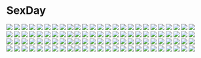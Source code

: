 # SexDay
![](https://konachan.com/image/5f5c9342f54d7ce71ffdb703dcfee9a7/Konachan.com%20-%2016811%20blonde_hair%20blue_eyes%20choker%20gun%20jinki_extend%20long_hair%20mel_j_vanette%20short_hair%20sunglasses%20swimsuit%20torn_clothes%20weapon.jpg)
![](https://konachan.com/jpeg/2d0586ac196cd050dd1219da7ba46b47/Konachan.com%20-%20116591%20blonde_hair%20natsuki_coco%20original%20scan%20school_swimsuit%20swimsuit%20twintails.jpg)
![](https://konachan.com/image/aae0ac70835bab7a78fdd45f7527840f/Konachan.com%20-%2045052%20canal_volphied%20lost_universe%20mint_aizawa%20nipples%20nude%20over_drive%20tokyo_mew_mew.jpg)
![](https://konachan.com/image/391b57cf36bbe8c4667f398e8765dfcc/Konachan.com%20-%20194092%20breasts%20calendar%20cleavage%20elsword%20erect_nipples%20green_hair%20kirara0831%20long_hair%20pointed_ears%20rena_%28elsword%29.jpg)
![](https://konachan.com/jpeg/25190d64f0bebff949a21de87f401622/Konachan.com%20-%20254662%20annin_doufu%20houjou_karen%20idolmaster%20idolmaster_cinderella_girls%20idolmaster_cinderella_girls_starlight_stage%20kamiya_nao%20shibuya_rin.jpg)
![](https://konachan.com/image/bd1a568496e33663ffc560e5e89e12ab/Konachan.com%20-%2083630%20alice_%28pandora_hearts%29%20dress%20goth-loli%20lolita_fashion%20long_hair%20night%20pandora_hearts.jpg)
![](https://konachan.com/image/61fe1a8d4f77a5b8410b45ed5816ba1d/Konachan.com%20-%2043154%20bra%20katou_asa%20kuroda_rinzu%20no_bra%20nude%20open_shirt%20raimuiro_senkitan%20sanada_momen%20underwear%20undressing.jpg)
![](https://konachan.com/image/3b3da0764e33b3366d40b5fbb84a4e59/Konachan.com%20-%20194178%20ass%20barefoot%20fenrir_%28artist%29%20long_hair%20nude%20original%20pointed_ears%20tattoo%20wings.jpg)
![](https://konachan.com/image/3d8630a11819028ca00ce925b91a3200/Konachan.com%20-%20142010%20black_hair%20brown_eyes%20chimochimo%20chinese_clothes%20chinese_dress%20long_hair%20moon%20nopan%20original%20scythe%20thighhighs%20twintails%20weapon.jpg)
![](https://konachan.com/image/d9d4aaf46f37d822aa7d8df4acfde142/Konachan.com%20-%20193721%20cryska_barchenowa%20inia_sestina%20muv-luv_alternative%20purple_eyes%20purple_hair%20scan%20underwear.jpg)
![](https://konachan.com/image/c9d8626844a60c32654e545ca6f599b1/Konachan.com%20-%20158335%202girls%20blonde_hair%20clouds%20dress%20flowers%20hat%20landscape%20leaves%20liuli%20pink_eyes%20pink_hair%20saigyouji_yuyuko%20scenic%20sky%20touhou%20tree%20yakumo_yukari.jpg)
![](https://konachan.com/jpeg/18ab20ddcd1785f3dca69c3099752e64/Konachan.com%20-%20292139%20aqua_eyes%20aqua_hair%20butterfly%20dress%20flowers%20kam_%28kkying2008%29%20leaves%20long_hair%20original.jpg)
![](https://konachan.com/image/ed11827e30f6b8cad5ab21aa696d5ef4/Konachan.com%20-%2022672%20aa_megami-sama%20belldandy%20black_hair%20blue_eyes%20brown_eyes%20brown_hair%20long_hair%20megami%20purple_eyes%20scan%20skuld%20sky%20swimsuit%20twintails%20urd%20white_hair.jpg)
![](https://konachan.com/image/3d87b88ebbd62109ca02d384f2ba9f6c/Konachan.com%20-%207879%20blonde_hair%20doll%20dress%20gothic%20green_eyes%20long_hair%20mage%20purple_eyes%20ribbons%20short_hair%20sword%20touhou%20weapon%20wings%20witch%20yellow_eyes%20zoom_layer.jpg)
![](https://konachan.com/jpeg/4637dabf9f96f1bdc8733327cd88f986/Konachan.com%20-%20139564%20game_cg%20hatsukoi_1_1%20katagiri_yuuma%20long_hair%20male%20tokizaki_maya.jpg)
![](https://konachan.com/image/00e3baf241f598790a20207498333543/Konachan.com%20-%2012240%20animal_ears%20catgirl%20tagme.jpg)
![](https://konachan.com/image/bfec780690097f435575bae07b05f776/Konachan.com%20-%20104336%20blue_eyes%20blue_hair%20garuku%20gloves%20original%20sword%20weapon.jpg)
![](https://konachan.com/image/94a12b197d9b58aaf61b0409c4083af8/Konachan.com%20-%20257727%202girls%20aliasing%20aqua_eyes%20blush%20boots%20brown_hair%20building%20chinomaron%20dress%20hoto_cocoa%20long_hair%20park%20scarf%20short_hair%20signed%20snow%20white_hair%20winter.jpg)
![](https://konachan.com/image/9fe641fbc409eb401a8f3c95fb2c65fa/Konachan.com%20-%20101261%20aquaplus%20bikini%20blonde_hair%20blue_eyes%20breasts%20cleavage%20erect_nipples%20leaf%20rindou_aya%20swimsuit%20tentacles%20thighhighs%20to_heart%20to_heart_2%20underboob.jpg)
![](https://konachan.com/jpeg/5e474c0649edcfc53de775037b2007a4/Konachan.com%20-%20274230%20aqua_eyes%20bed%20bell%20blonde_hair%20blush%20bow%20catgirl%20collar%20fang%20long_hair%20nopan%20original%20ribbons%20shirt%20skirt%20tail%20thighhighs%20twintails%20wristwear.jpg)
![](https://konachan.com/image/d29d265284042b26ce35dd8440ce290f/Konachan.com%20-%2073322%20bloomers%20blush%20gym_uniform%20kawai_ameri%20moekibara_fumitake%20panties%20tayutama%20underwear.jpg)
![](https://konachan.com/image/818d2b0bb21ecd05c092b107eacbc3b1/Konachan.com%20-%20183144%20animal_ears%20blue_eyes%20blue_hair%20book%20ginka_sima%20leon_ds_geeste%20short_hair%20shorts%20star_ocean_2.jpg)
![](https://konachan.com/image/5c08e3780ce9ae918138b36060ac1db4/Konachan.com%20-%2014527%20black%20logo%20neon_genesis_evangelion.jpg)
![](https://konachan.com/image/dbb5ca0385882015a61b476b49e6485e/Konachan.com%20-%2072978%20barefoot%20hatsune_miku%20junji%20teddy_bear%20vocaloid.jpg)
![](https://konachan.com/image/2df31e3ed2b2d0b8084b49566ca6cc6b/Konachan.com%20-%20146852%20blush%20food%20furutani_himawari%20oomuro_sakurako%20pocky%20shoujo_ai%20yuru_yuri.jpg)
![](https://konachan.com/image/419728086f90b8ce32a44d817a8d9b3d/Konachan.com%20-%2040397%20breasts%20cleavage%20eyepatch%20imaizumi_teruhiko%20school_uniform.jpg)
![](https://konachan.com/jpeg/8181635ad835d29e5906d38bae7a535d/Konachan.com%20-%2064484%20mashiro_rima%20panties%20pink%20shugo_chara%20underwear.jpg)
![](https://konachan.com/image/74c421ea3748ada11634b8a4d4334ef0/Konachan.com%20-%20272567%20building%20butterfly%20chihuri405%20city%20clouds%20dark%20dress%20flowers%20gray_eyes%20gray_hair%20headdress%20long_hair%20night%20original%20ruins%20sky%20tree.jpg)
![](https://konachan.com/image/0bfff24de5ed26998682d203f792ab3a/Konachan.com%20-%20189501%20barefoot%20brown_hair%20dress%20long_hair%20original%20throtem.jpg)
![](https://konachan.com/image/2fc0651272be197f00e607a92b7a1c73/Konachan.com%20-%20160562%202girls%20akemi_homura%20blush%20kaname_madoka%20kiss%20llaoi_free%20mahou_shoujo_madoka_magica%20shoujo_ai%20ultimate_madoka.jpg)
![](https://konachan.com/image/e83011879e70c9989cd90ba07e383de2/Konachan.com%20-%20156758%20aqua_eyes%20black%20chain%20moon%20original%20samael.jpg)
![](https://konachan.com/jpeg/32a74db80fb8c4859eca939057beaa58/Konachan.com%20-%20207971%20bra%20breast_grab%20breasts%20censored%20fingering%20game_cg%20male%20open_shirt%20panties%20panty_pull%20purple_hair%20short_hair%20skirt%20spread_legs%20tsubaki_ami%20underwear.jpg)
![](https://konachan.com/image/fee82af1c89d47144606a58ac9acb803/Konachan.com%20-%20268501%20black_hair%20blue_eyes%20breasts%20building%20clouds%20group%20hapymaher%20koku%20nipples%20nude%20pussy%20red_eyes%20skirt%20sky%20tie%20tree%20twintails%20uncensored%20uniform.jpg)
![](https://konachan.com/image/a78146804a002d3309fabeb747574293/Konachan.com%20-%2079245%20animal_ears%20brown_eyes%20brown_hair%20cameltoe%20miyafuji_yoshika%20school_uniform%20short_hair%20strike_witches%20swimsuit%20tail.jpg)
![](https://konachan.com/image/eb32e2b4c1ee0c6fc6a2047002276704/Konachan.com%20-%20150123%20anus%20ass%20blonde_hair%20breasts%20cum%20dha%20nipples%20nude%20tagme%20uncensored.jpg)
![](https://konachan.com/jpeg/e616b90cc2c6f225f8e97f7fb408c072/Konachan.com%20-%20282099%20barefoot%20black_hair%20bondage%20breasts%20cleavage%20cropped%20dungeon_and_fighter%20gag%20japanese_clothes%20long_hair%20rope%20tagme_%28artist%29%20tagme_%28character%29.jpg)
![](https://konachan.com/image/242d4a8a796cbb1c30fae914a3b3246c/Konachan.com%20-%20164132%20animal%20bottle_miku%20fish%20hatsune_miku%20long_hair%20par.%20school_uniform%20thighhighs%20underwater%20vocaloid%20water.jpg)
![](https://konachan.com/jpeg/87c2629f9bb54455a1dbd0e3f76dc382/Konachan.com%20-%2092539%20blonde_hair%20bow%20hatsune_miku%20headphones%20kagamine_len%20kagamine_rin%20male%20mask%20megurine_luka%20pink_hair%20tsukioka_tsukiho%20twintails%20vocaloid.jpg)
![](https://konachan.com/jpeg/f7978d463e2f2bbe21c1f29527882b49/Konachan.com%20-%20227319%20akeiro_kaikitan%20aqua_eyes%20bed%20breasts%20brown_hair%20close%20game_cg%20hinamori_kana%20nipples%20short_hair%20sumeragi_kohaku.jpg)
![](https://konachan.com/jpeg/12ea5f19687a4748987e325983d7c253/Konachan.com%20-%20294057%20close%20nier%20nier%3A_automata%20polychromatic%20thkani%20yorha_unit_no._2_type_b.jpg)
![](https://konachan.com/jpeg/a72788be3d338e1cd54979b292eea434/Konachan.com%20-%20203003%20animal%20aqua_eyes%20blonde_hair%20clouds%20dragon%20flowers%20maki_takaya%20original%20petals%20scarf%20sky%20sunset%20tiger.jpg)
![](https://konachan.com/jpeg/09ba9e843151cc6000942f55f5cfd56d/Konachan.com%20-%20264534%20akashirokai%20aqua_hair%20long_hair%20original%20ponytail%20purple_eyes%20skirt%20spear%20thighhighs%20watermark%20weapon.jpg)
![](https://konachan.com/image/72c17428513f3f8fb5ab91f1291d615c/Konachan.com%20-%20282611%20caminal_le_pultaia_sorfilege_sisua%20kin%27iro_loveriche_-golden_time-%20purinko%20saga_planets%20school_uniform.jpg)
![](https://konachan.com/image/e0ea51aa449c6015a22dfeafc6c13358/Konachan.com%20-%20134487%20aqua_eyes%20aqua_hair%20breasts%20hatsune_miku%20long_hair%20nipples%20nude%20pussy%20saiste%20tears%20twintails%20uncensored%20vocaloid.jpg)
![](https://konachan.com/image/6efdf6579d470a28d22ae44f3d213313/Konachan.com%20-%2037985%20air%20kamio_misuzu%20kantoku%20moon.jpg)
![](https://konachan.com/image/22a0a14f76b1c9aa8595b7d80f61a7ac/Konachan.com%20-%20234472%20blush%20bodysuit%20breasts%20colo_mag-chan%20elbow_gloves%20gloves%20long_hair%20navel%20orange_eyes%20pointed_ears%20ranyu_kuro%20see_through%20signed%20skintight%20white_hair.jpg)
![](https://konachan.com/image/42012a1025cc467b7481654ef5ac648a/Konachan.com%20-%20170870%20blonde_hair%20blue_eyes%20collar%20cross%20crying%20dararito%20dragon%20dress%20flowers%20long_hair%20original%20petals%20tears%20thighhighs.jpg)
![](https://konachan.com/image/17c2718341b946a59f1601f84324c09e/Konachan.com%20-%20137559%20aliasing%20bow%20brown_hair%20hakurei_reimu%20japanese_clothes%20miko%20navel%20reina_%28black_spider%29%20touhou.jpg)
![](https://konachan.com/jpeg/68477a8f235150d882d6ee44c67d2417/Konachan.com%20-%20102404%20clochette%20kamikaze_explorer%20long_hair%20oshiki_hitoshi%20red_eyes%20red_hair%20school_uniform%20thighhighs%20yuutenji_mishio.jpg)
![](https://konachan.com/image/0be3d1d0d07a8f8c3fc730bc8d72872c/Konachan.com%20-%2069674%20bra%20breasts%20cleavage%20luna_lia%20nopan%20rinoh_gakuen_heroes%20thighhighs%20underwear.jpg)
![](https://konachan.com/image/ccadc248a00aab346f6b27528460c787/Konachan.com%20-%2028156%20alice_parade%20brown_eyes%20brown_hair%20censored%20cum%20game_cg%20hitorimeno_alice%20long_hair%20pussy%20sex%20spread_legs%20thighhighs%20unisonshift.jpg)
![](https://konachan.com/jpeg/472e29d6491be94cb533124fe08b21fa/Konachan.com%20-%20279084%20blush%20breasts%20cleavage%20collar%20erect_nipples%20idolmaster%20nekobox%20nipples%20pink_eyes%20pink_hair%20see_through%20wet%20white%20wristwear%20yumemi_riamu.jpg)
![](https://konachan.com/jpeg/fe8bc354d063023e66ea6448f5e5b514/Konachan.com%20-%20242403%20ass%20breasts%20cleavage%20dress%20gloves%20hewsack%20leotard%20nier%20nier%3A_automata%20skirt_lift%20thighhighs%20third-party_edit%20wet%20yorha_unit_no._2_type_b.jpg)
![](https://konachan.com/jpeg/bc6cb0fa37b409d6ca6d7147b64f2bf2/Konachan.com%20-%20239023%20aoi_chizuru%20blonde_hair%20blush%20bow%20breasts%20brown_eyes%20kono_subarashii_sekai_ni_shukufuku_wo%21%20luna_%28konosuba%29%20nipples%20no_bra%20short_hair.jpg)
![](https://konachan.com/image/3fdcbeff751abed41bdc1ed55acfae43/Konachan.com%20-%2031939%20ass%20blush%20censored%20cum%20favorite%20fellatio%20game_cg%20kokonoka%20penis%20purple_eyes%20purple_hair%20pussy%20pussy_juice%20spread_legs%20tsuwabuki_akira%20wink.jpg)
![](https://konachan.com/image/4fa33f72301463680916c6dbb01228e0/Konachan.com%20-%20141688%20cape%20clouds%20gray_hair%20horns%20magic%20mismi%20original%20pantyhose%20red_eyes%20short_hair%20skirt%20sky%20staff%20sunset.jpg)
![](https://konachan.com/image/96b41da1b0c893bf33ceb5e9f28b865f/Konachan.com%20-%2019677%20artoria_pendragon_%28all%29%20fate_%28series%29%20fate_stay_night%20saber%20sky%20sunset.jpg)
![](https://konachan.com/jpeg/356a19b80db998f617e97c006fa69b13/Konachan.com%20-%20116899%202girls%20black_eyes%20bow%20brown_hair%20fan%20flowers%20game_cg%20green_hair%20headdress%20instrument%20kimono%20kuraki_ami%20long_hair%20miko%20ribbons%20suika_niritsu.jpg)
![](https://konachan.com/image/77e67ee3317df306e6b8af472a97b510/Konachan.com%20-%20252315%20aircraft%20anthropomorphism%20azur_lane%20blonde_hair%20blue_eyes%20combat_vehicle%20gloves%20hood_%28azur_lane%29%20long_hair%20nanahara_fuyuki%20sky%20uniform.jpg)
![](https://konachan.com/image/84b31fed520947475b4e8e74017cc965/Konachan.com%20-%208926%20caren_hortensia%20fate_hollow_ataraxia%20fate_%28series%29%20fate_stay_night.jpg)
![](https://konachan.com/jpeg/3894e1b3662c49a19d9a9516ea3dc305/Konachan.com%20-%20302669%20black_hair%20drink%20flowers%20original%20shi-ro%20short_hair.jpg)
![](https://konachan.com/image/d12c96c3af8912e33cf5cefef47ece0e/Konachan.com%20-%2029264%20littlewitch%20oyari_ashito.jpg)
![](https://konachan.com/image/db1b55fd3f2eabb265ba0c0b38ab1ff4/Konachan.com%20-%2028442%20alice_parade%20blush%20breast_grab%20breasts%20censored%20cum%20futarimeno_alice%20game_cg%20lactation%20nipples%20penis%20pink_hair%20pussy%20sex%20spread_legs%20unisonshift.jpg)
![](https://konachan.com/jpeg/9792351dbe1b42f6e16c9b98d704eec4/Konachan.com%20-%2054650%20bakemonogatari%20monogatari_%28series%29%20no_bra%20nude%20senjougahara_hitagi.jpg)
![](https://konachan.com/jpeg/b5e20ae496aceded89ffec82b2901d4f/Konachan.com%20-%20102861%20ambi%20blonde_hair%20charlotte_dunois%20infinite_stratos%20nude.jpg)
![](https://konachan.com/image/690c34233fc2747d39bea9101a8fc63a/Konachan.com%20-%20204841%20aoki_%28miharuu%29%20black_eyes%20brown_hair%20cape%20gun%20hat%20military%20original%20short_hair%20snow%20uniform%20weapon%20winter.jpg)
![](https://konachan.com/image/809e3df0edc52ac9172d43859bf5704a/Konachan.com%20-%208909%20kanon%20sawatari_makoto.jpg)
![](https://konachan.com/image/ec13b59c94badc5942fbf4f56805c5bc/Konachan.com%20-%20214621%20akemi_homura%20akuma_homura%20black_hair%20bow%20chinese_dress%20headband%20kaname_madoka%20long_hair%20pink_hair%20red_eyes%20thighhighs%20yellow_eyes%20zettai_ryouiki.jpg)
![](https://konachan.com/image/b310ba4d0e2e7c2cddb9877a23bc1319/Konachan.com%20-%20252993%20animal_ears%20aroma_sensei%20ass%20black_hair%20breasts%20cum%20fellatio%20foxgirl%20grass%20long_hair%20multiple_tails%20nude%20penis%20signed%20tail%20uncensored.jpg)
![](https://konachan.com/jpeg/dcbd351753f2b8fb16ea9bae74aa1ad6/Konachan.com%20-%20199142%20blush%20escu%3Ade%20game_cg%20gray_hair%20hanabishi_honoka%20long_hair%20male%20panical_confusion%20panties%20purple_eyes%20ribbons%20shiramochi_sakura%20thighhighs%20underwear.jpg)
![](https://konachan.com/image/ea2a033abf11fbf4b8cfcf72ad8ba3df/Konachan.com%20-%20161612%20green_eyes%20hatsune_miku%20kokoroa%20skirt%20tie%20uniform%20vocaloid%20white.jpg)
![](https://konachan.com/image/1f48aabde306d412bbd098a0e6fc0f26/Konachan.com%20-%20288231%20anus%20barefoot%20blue_eyes%20blush%20book%20bow%20breasts%20hat%20long_hair%20nipples%20nude%20purple_hair%20pussy%20rak_%28kuraga%29%20spread_legs%20touhou%20uncensored.jpg)
![](https://konachan.com/image/d678337bef8060a2793f9318b235d61a/Konachan.com%20-%2022618%20ball%20beach%20bikini%20dears%20food%20glasses%20green_eyes%20green_hair%20long_hair%20megami%20miu_%28dears%29%20pink_hair%20red_eyes%20ren_%28dears%29%20scan%20swim_ring%20swimsuit.jpg)
![](https://konachan.com/image/184b1718acdabc031fc3c9d63d6cc16e/Konachan.com%20-%20182247%20all_male%20blue_eyes%20esorano%20male%20orange_hair%20original%20pixiv_fantasia.jpg)
![](https://konachan.com/image/f82ceaa63dde4474f8064045e52fd1af/Konachan.com%20-%20163543%20armin_arlert%20feathers%20shingeki_no_kyojin%20yukino_hai.jpg)
![](https://konachan.com/image/ec60e322a932f5c9ba8e0bb70ee4e91e/Konachan.com%20-%20304778%20butterfly%20close%20flowers%20katana%20kimetsu_no_yaiba%20kochou_shinobu%20purple%20renren_%2822963369%29%20signed%20sword%20weapon.jpg)
![](https://konachan.com/image/996cd565d85d029d926231ac1da3c870/Konachan.com%20-%20147767%20blush%20boots%20christmas%20elsword%20hat%20moon%20night%20panties%20pointed_ears%20purple_eyes%20purple_hair%20ricegnat%20santa_costume%20skirt%20skirt_lift%20underwear.jpg)
![](https://konachan.com/image/b9b8cd4f837751a33b724408d1f1c6e8/Konachan.com%20-%2073923%20glasses%20tamayo.jpg)
![](https://konachan.com/image/fa3603c56d1db6006f1bf013a0036414/Konachan.com%20-%20222974%20anchovy%20chibi%20combat_vehicle%20die_%28artist%29%20girls_und_panzer%20mika_%28girls_und_panzer%29%20mikko_%28girls_und_panzer%29%20pepperoni_%28girls_und_panzer%29%20rosehip.jpg)
![](https://konachan.com/jpeg/7eac6bdb1f3fd63c2bf6e8338e433021/Konachan.com%20-%2018662%20close%20morinozuka_takashi%20ouran_koukou_host_club%20vector.jpg)
![](https://konachan.com/jpeg/8d404c9e521f507376a876f3713d4a1c/Konachan.com%20-%20164565%202girls%20bed%20black_hair%20breast_hold%20game_cg%20nipples%20nude%20school_uniform%20tagme%20yuri.jpg)
![](https://konachan.com/jpeg/0c4c122214ff40dfc0e2dafe9ff94be4/Konachan.com%20-%20138538%20goggles%20gumi%20hachimitsu_honey%20thighhighs%20vocaloid.jpg)
![](https://konachan.com/jpeg/c806e02e33fa0901f508b520744464bf/Konachan.com%20-%20144612%20ass_grab%20blonde_hair%20blush%20breasts%20censored%20cum%20favorite%20game_cg%20long_hair%20miko%20nipples%20penis%20pussy%20red_eyes%20ribbons%20sex%20shida_kazuhiro%20twintails.jpg)
![](https://konachan.com/image/ce486d59edde002e31d071c576db5c78/Konachan.com%20-%20142150%20blush%20bondage%20headband%20long_hair%20original%20purple_eyes%20purple_hair%20rope%20school_uniform%20socks%20tears%20vibrator.jpg)
![](https://konachan.com/image/51f0dbaa8c66bd98864247f8b5fbe70c/Konachan.com%20-%2060139%20hitec%20magikarp%20moemon%20pokemon%20white.jpg)
![](https://konachan.com/image/9c385fa279c0c9f2da539430e73203bc/Konachan.com%20-%20207430%20black_light%20blue_eyes%20boots%20eyepatch%20flamie_speeddraw%20gun%20rokka_no_yuusha%20shorts%20underboob%20watermark%20weapon%20white_hair.jpg)
![](https://konachan.com/jpeg/4bad6308e4b54e73b02f2d1410a3997e/Konachan.com%20-%20266064%20akabeisoft3%20akizora_momiji%20blush%20breast_grab%20breasts%20brown_eyes%20brown_hair%20fukasawa_asahi%20game_cg%20long_hair%20nipples%20topless.jpg)
![](https://konachan.com/jpeg/dd2f9ce25175c94877a867ce31f408a9/Konachan.com%20-%20302912%20aiba_uiha%20aqua_eyes%20long_hair%20miwano_ragu%20nijisanji%20red_eyes%20skirt%20suzuhara_lulu%20valentine%20watermark%20yorumi_rena.jpg)
![](https://konachan.com/jpeg/c7d70e87cf07f02e904b9906e23e98b9/Konachan.com%20-%20280873%202girls%20aqua_eyes%20breasts%20camera%20cropped%20gloves%20jeongjae_%28jj%29%20navel%20nipples%20nude%20pussy%20red_hair%20short_hair%20towel%20uncensored%20white_hair%20yellow_eyes.jpg)
![](https://konachan.com/jpeg/3abb4e671ed70bcc39ba974ac05df1f6/Konachan.com%20-%20221875%20bangoul%20hatsune_miku%20long_hair%20magical_mirai_%28vocaloid%29%20vocaloid.jpg)
![](https://konachan.com/image/72661e4babc0ff4916dce3a606f66227/Konachan.com%20-%20156149%20animal%20breasts%20cleavage%20dress%20magic%20mask%20original%20pixiv_fantasia%20ryota-h%20staff%20wings.jpg)
![](https://konachan.com/jpeg/d71c8e6ee4fd3cbcc024fd38bb723ac1/Konachan.com%20-%2076642%20bath%20blush%20houjuu_nue%20moriya_suwako%20purple_hair%20red_eyes%20short_hair%20touhou%20wings.jpg)
![](https://konachan.com/jpeg/cf9a56caa952d77e4bd215db6c9ca7ec/Konachan.com%20-%20288987%20ass%20blush%20boots%20breasts%20condom%20green_eyes%20green_hair%20hatsune_miku%20joosi%20long_hair%20nipples%20pussy%20pussy_juice%20spread_legs%20twintails%20uncensored%20vocaloid.jpg)
![](https://konachan.com/image/7214a4bbafa8b2b1f4998df0b6f366c6/Konachan.com%20-%2055975%20animal_ears%20blonde_hair%20catgirl%20chen%20foxgirl%20hat%20short_hair%20sleeping%20touhou%20yakumo_ran%20yellow_eyes.jpg)
![](https://konachan.com/jpeg/d454e08f2da6641f4272405cd6815bfa/Konachan.com%20-%20156099%20bed%20blonde_hair%20breasts%20cleavage%20fang%20green_eyes%20katsuragi%20long_hair%20open_shirt%20ribbons%20senran_kagura%20shuugetsu_karasu%20skirt%20tagme%20tie%20topless.jpg)
![](https://konachan.com/jpeg/9e3b555f4c035941b30e2f63a11b9f00/Konachan.com%20-%20177081%202girls%20blonde_hair%20blue_hair%20dress%20flandre_scarlet%20hika_%28ozeluk%29%20instrument%20piano%20ponytail%20red_eyes%20remilia_scarlet%20short_hair%20touhou%20vampire%20wings.jpg)
![](https://konachan.com/image/47d6841edef66db574ffa18d397fc6af/Konachan.com%20-%20203808%20akagi_%28kancolle%29%20anthropomorphism%20bow_%28weapon%29%20fubuki_%28kancolle%29%20group%20kaga_%28kancolle%29%20kongou_%28kancolle%29%20sunset%20weapon%20yamashiro_kogane.jpg)
![](https://konachan.com/jpeg/753bc0e23704fdd9a172e36090bc7c3a/Konachan.com%20-%20255042%20breast_hold%20breasts%20bug_system%20censored%20chain%20cum%20farah_perellies%20game_cg%20kyou_%28kurifuto%29%20long_hair%20navel%20no_bra%20paizuri%20penis%20red_eyes%20white_hair.jpg)
![](https://konachan.com/image/c77b38dbc3a5b908db48b990085a0434/Konachan.com%20-%2089702%20furukawa_yui%20game_cg%20kuroya_shinobu%20sunset%20trumple%20ushinawareta_mirai_wo_motomete.jpg)
![](https://konachan.com/jpeg/ce9239a3d1d80c9ab7d02ab549361102/Konachan.com%20-%20164036%20artoria_pendragon_%28all%29%20blonde_hair%20fate_%28series%29%20fate_stay_night%20green_eyes%20saber%20takeuchi_takashi%20transparent%20vector.jpg)
